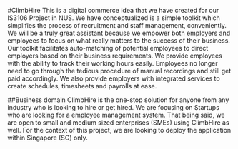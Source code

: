 #ClimbHire
This is a digital commerce idea that we have created for our IS3106 Project in NUS. We have conceptualized is a simple toolkit which simplifies the process of recruitment and staff management, conveniently. We will be a truly great assistant because we empower both employers and employees to focus on what really matters to the success of their business. Our toolkit facilitates auto-matching of potential employees to direct employers based on their business requirements. We provide employees with the ability to track their working hours easily. Employees no longer need to go through the tedious procedure of manual recordings and still get paid accordingly. We also provide employers with integrated services to create schedules, timesheets and payrolls at ease.

##Business domain
ClimbHire is the one-stop solution for anyone from any industry who is looking to hire or get hired. We are focusing on Startups who are looking for a employee management system. That being said, we are open to small and medium sized enterprises (SMEs) using ClimbHire as well. For the context of this project, we are looking to deploy the application within Singapore (SG) only.
